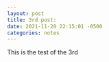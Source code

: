 ```yaml
---
layout: post
title: 3rd post:
date: 2021-11-20 22:15:01 -0500
categories: notes
---
```


This is the test of the 3rd
